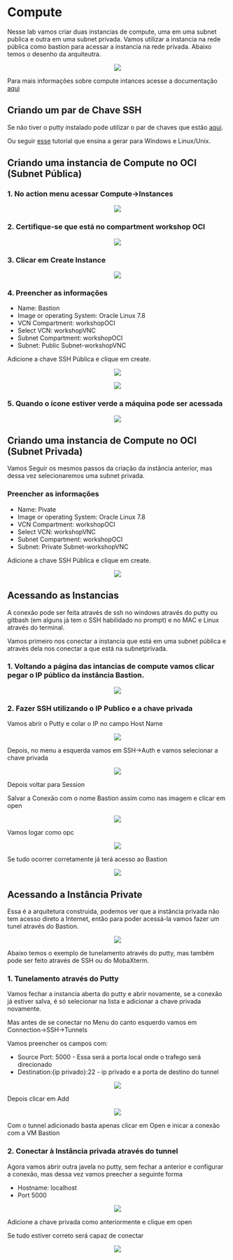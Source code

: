 # Compute

Nesse lab vamos criar duas instancias de compute, uma em uma subnet publica e outra em uma subnet privada. Vamos utilizar a instancia na rede pública como bastion para acessar a instancia na rede privada. Abaixo temos o desenho da arquiteutra.

<p align="center">
  <img src="https://github.com/ChristoPedro/OCIHandsOn/blob/master/Lab%20200/images/tenuel.png" >
</p>

Para mais informações sobre compute intances acesse a documentação [aqui](https://docs.cloud.oracle.com/en-us/iaas/Content/Compute/Concepts/computeoverview.htm)

## Criando um par de Chave SSH

Se não tiver o putty instalado pode utilizar o par de chaves que estão [aqui](https://raw.githubusercontent.com/ChristoPedro/OCIHandsOn/master/Chaves.zip).

Ou seguir [esse](https://docs.rightscale.com/faq/How_Do_I_Generate_My_Own_SSH_Key_Pair.html) tutorial que ensina a gerar para Windows e Linux/Unix.

## Criando uma instancia de Compute no OCI (Subnet Pública)

### 1. No action menu acessar Compute->Instances

<p align="center">
  <img src="https://github.com/ChristoPedro/OCIHandsOn/blob/master/Lab%20200/images/actionmenu.png" >
</p>

### 2. Certifique-se que está no compartment workshop OCI

<p align="center">
  <img src="https://github.com/ChristoPedro/OCIHandsOn/blob/master/Lab%20100/images/changecompartment.png" >
</p>

### 3. Clicar em Create Instance

<p align="center">
  <img src="https://github.com/ChristoPedro/OCIHandsOn/blob/master/Lab%20200/images/createInstance.png" >
</p>

### 4. Preencher as informações

- Name: Bastion
- Image or operating System: Oracle Linux 7.8
- VCN Compartment: workshopOCI
- Select VCN: workshopVNC
- Subnet Compartment: workshopOCI
- Subnet: Public Subnet-workshopVNC

Adicione a chave SSH Pública e clique em create.

<p align="center">
  <img src="https://github.com/ChristoPedro/OCIHandsOn/blob/master/Lab%20200/images/instancecreatept1.png" >
</p>

<p align="center">
  <img src="https://github.com/ChristoPedro/OCIHandsOn/blob/master/Lab%20200/images/instancecreatept2.png" >
</p>

### 5. Quando o ícone estiver verde a máquina pode ser acessada

<p align="center">
  <img src="https://github.com/ChristoPedro/OCIHandsOn/blob/master/Lab%20200/images/instancePronta.png" >
</p>

## Criando uma instancia de Compute no OCI (Subnet Privada)

Vamos Seguir os mesmos passos da criação da instância anterior, mas dessa vez selecionaremos uma subnet privada.

### Preencher as informações

- Name: Pivate
- Image or operating System: Oracle Linux 7.8
- VCN Compartment: workshopOCI
- Select VCN: workshopVNC
- Subnet Compartment: workshopOCI
- Subnet: Private Subnet-workshopVNC

Adicione a chave SSH Pública e clique em create.

<p align="center">
  <img src="https://github.com/ChristoPedro/OCIHandsOn/blob/master/Lab%20200/images/privateInstance.png" >
</p>

## Acessando as Instancias

A conexão pode ser feita através de ssh no windows através do putty ou gitbash (em alguns já tem o SSH habilidado no prompt) e no MAC e Linux através do terminal.

Vamos primeiro nos conectar a instancia que está em uma subnet pública e através dela nos conectar a que está na subnetprivada.

### 1. Voltando a página das intancias de compute vamos clicar pegar o IP público da instância Bastion.

<p align="center">
  <img src="https://github.com/ChristoPedro/OCIHandsOn/blob/master/Lab%20200/images/instances.png" >
</p>

### 2. Fazer SSH utilizando o IP Publico e a chave privada

Vamos abrir o Putty e colar o IP no campo Host Name

<p align="center">
  <img src="https://github.com/ChristoPedro/OCIHandsOn/blob/master/Lab%20200/images/puttypt1.png" >
</p>

Depois, no menu a esquerda vamos em SSH->Auth e vamos selecionar a chave privada

<p align="center">
  <img src="https://github.com/ChristoPedro/OCIHandsOn/blob/master/Lab%20200/images/puttypt2.png" >
</p>

Depois voltar para Session

Salvar a Conexão com o nome Bastion assim como nas imagem e clicar em open

<p align="center">
  <img src="https://github.com/ChristoPedro/OCIHandsOn/blob/master/Lab%20200/images/savebastion.png" >
</p>

Vamos logar como opc

<p align="center">
  <img src="https://github.com/ChristoPedro/OCIHandsOn/blob/master/Lab%20200/images/puttypt3.png" >
</p>

Se tudo ocorrer corretamente já terá acesso ao Bastion

<p align="center">
  <img src="https://github.com/ChristoPedro/OCIHandsOn/blob/master/Lab%20200/images/bastion.png" >
</p>

## Acessando a Instância Private

Essa é a arquitetura construida, podemos ver que a instância privada não tem acesso direto a Internet, então para poder acessá-la vamos fazer um tunel através do Bastion.

<p align="center">
  <img src="https://github.com/ChristoPedro/OCIHandsOn/blob/master/Lab%20200/images/tenuel1.jpg" >
</p>

Abaixo temos o exemplo de tunelamento através do putty, mas também pode ser feito através de SSH ou do MobaXterm.

### 1. Tunelamento através do Putty

Vamos fechar a instancia aberta do putty e abrir novamente, se a conexão já estiver salva, é só selecionar na lista e adicionar a chave privada novamente.

Mas antes de se conectar no Menu do canto esquerdo vamos em Connection->SSH->Tunnels

Vamos preencher os campos com:

- Source Port: 5000 - Essa será a porta local onde o trafego será direcionado
- Destination:{ip privado}:22 - ip privado e a porta de destino do tunnel

<p align="center">
  <img src="https://github.com/ChristoPedro/OCIHandsOn/blob/master/Lab%20200/images/tunnel1.png" >
</p>

Depois clicar em Add

<p align="center">
  <img src="https://github.com/ChristoPedro/OCIHandsOn/blob/master/Lab%20200/images/tunnel2.png" >
</p>

Com o tunnel adicionado basta apenas clicar em Open e inicar a conexão com a VM Bastion

### 2. Conectar à Instância privada através do tunnel

Agora vamos abrir outra javela no putty, sem fechar a anterior e configurar a conexão, mas dessa vez vamos preecher a seguinte forma

- Hostname: localhost
- Port 5000

<p align="center">
  <img src="https://github.com/ChristoPedro/OCIHandsOn/blob/master/Lab%20200/images/conectionprivada.png" >
</p>

Adicione a chave privada como anteriormente e clique em open

Se tudo estiver correto será capaz de conectar

<p align="center">
  <img src="https://github.com/ChristoPedro/OCIHandsOn/blob/master/Lab%20200/images/conexaoprivada.png" >
</p>